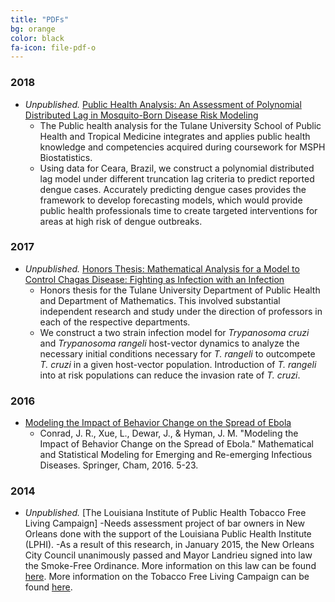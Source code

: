 ```yaml
---
title: "PDFs"
bg: orange
color: black
fa-icon: file-pdf-o 
---
```

<!-- fa-icon can be set to any from http://fortawesome.github.io/Font-Awesome/icons/ -->
### 2018	
* *Unpublished.* [Public Health Analysis: An Assessment of Polynomial Distributed Lag in Mosquito-Born Disease Risk Modeling](./pdf/CONRAD_Public_Health_Analysis.pdf)
	- The Public health analysis for the Tulane University School of Public Health and Tropical Medicine integrates and applies public health knowledge and competencies acquired during coursework for MSPH Biostatistics.
	- Using data for Ceara, Brazil, we construct a polynomial distributed lag model under different truncation lag criteria to predict reported dengue cases. Accurately predicting dengue cases provides the framework to develop forecasting models, which would provide public health professionals time to create targeted interventions for areas at high risk of dengue outbreaks.
### 2017
* *Unpublished.* [Honors Thesis: Mathematical Analysis for a Model to Control Chagas Disease: Fighting as Infection with an Infection](./pdf/Chagas_CONRAD_Final_Version.pdf)
	- Honors thesis for the Tulane University Department of Public Health and Department of Mathematics. This involved substantial independent research and study under the direction of professors in each of the respective departments.
	- We construct a two strain infection model for *Trypanosoma cruzi* and *Trypanosoma rangeli* host-vector dynamics to analyze the necessary initial conditions necessary for *T. rangeli* to outcompete *T. cruzi* in a given host-vector population. Introduction of *T. rangeli* into at risk populations can reduce the invasion rate of *T. cruzi*.
### 2016
* [Modeling the Impact of Behavior Change on the Spread of Ebola](https://www.google.com/url?sa=t&rct=j&q=&esrc=s&source=web&cd=1&cad=rja&uact=8&ved=0ahUKEwj8xffSsN7aAhVkzIMKHVn-DkMQFggpMAA&url=https%3A%2F%2Fwww.springer.com%2Fcda%2Fcontent%2Fdocument%2Fcda_downloaddocument%2F9783319404110-c2.pdf%3FSGWID%3D0-0-45-1581482-p180011713&usg=AOvVaw3zSw6799wfkKRh4YVDFs0O)
	- Conrad, J. R., Xue, L., Dewar, J., & Hyman, J. M. "Modeling the Impact of Behavior Change on the Spread of Ebola." Mathematical and Statistical Modeling for Emerging and Re-emerging Infectious Diseases. Springer, Cham, 2016. 5-23.
### 2014
* *Unpublished.* [The Louisiana Institute of Public Health Tobacco Free Living Campaign]
	-Needs assessment project of bar owners in New Orleans done with the support of the Louisiana Public Health Institute (LPHI).
	-As a result of this research, in January 2015, the New Orleans City Council unanimously passed and Mayor Landrieu signed into law the Smoke-Free Ordinance. More information on this law can be found [here](https://nola.gov/smokefree/). More information on the Tobacco Free Living Campaign can be found [here](http://tobaccofreeliving.org).
	
	


